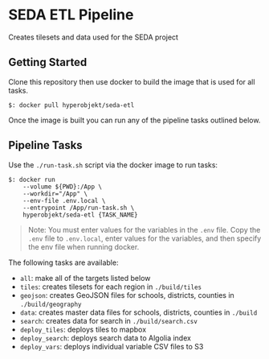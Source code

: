 # SEDA ETL Pipeline

Creates tilesets and data used for the SEDA project

## Getting Started

Clone this repository then use docker to build the image that is used for all tasks.

```
$: docker pull hyperobjekt/seda-etl
```

Once the image is built you can run any of the pipeline tasks outlined below.

## Pipeline Tasks

Use the `./run-task.sh` script via the docker image to run tasks:

```
$: docker run
    --volume ${PWD}:/App \
    --workdir="/App" \ 
    --env-file .env.local \ 
    --entrypoint /App/run-task.sh \
    hyperobjekt/seda-etl {TASK_NAME}
```

> Note: You must enter values for the variables in the `.env` file.  Copy the `.env` file to `.env.local`, enter values for the variables, and then specify the env file when running docker.

The following tasks are available:

  - `all`: make all of the targets listed below
  - `tiles`: creates tilesets for each region in `./build/tiles`
  - `geojson`: creates GeoJSON files for schools, districts, counties in `./build/geography`
  - `data`: creates master data files for schools, districts, counties in `./build`
  - `search`: creates data for search in `./build/search.csv` 
  - `deploy_tiles`: deploys tiles to mapbox
  - `deploy_search`: deploys search data to Algolia index
  - `deploy_vars`: deploys individual variable CSV files to S3